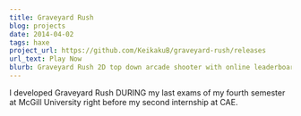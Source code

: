 ```yaml
---
title: Graveyard Rush
blog: projects
date: 2014-04-02
tags: haxe
project_url: https://github.com/KeikakuB/graveyard-rush/releases
url_text: Play Now
blurb: Graveyard Rush 2D top down arcade shooter with online leaderboards.
---
```

I developed Graveyard Rush DURING my last exams of my fourth semester at McGill University right before my second internship at CAE.
